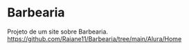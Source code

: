 # Barbearia
Projeto de um site sobre Barbearia.
https://github.com/Raiane11/Barbearia/tree/main/Alura/Home
